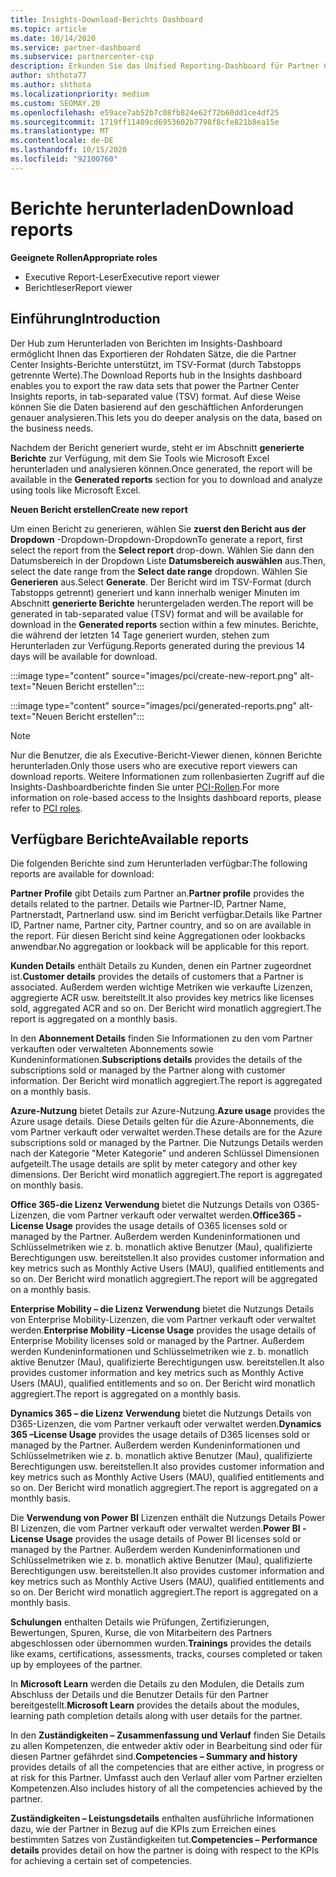 ```yaml
---
title: Insights-Download-Berichts Dashboard
ms.topic: article
ms.date: 10/14/2020
ms.service: partner-dashboard
ms.subservice: partnercenter-csp
description: Erkunden Sie das Unified Reporting-Dashboard für Partner Center.
author: shthota77
ms.author: shthota
ms.localizationpriority: medium
ms.custom: SEOMAY.20
ms.openlocfilehash: e59ace7ab52b7c08fb824e62f72b60dd1ce4df25
ms.sourcegitcommit: 1719ff11409cd6953602b7798f8cfe821b8ea15e
ms.translationtype: MT
ms.contentlocale: de-DE
ms.lasthandoff: 10/15/2020
ms.locfileid: "92100760"
---
```

# <a name="download-reports"></a><span data-ttu-id="c8b69-103">Berichte herunterladen</span><span class="sxs-lookup"><span data-stu-id="c8b69-103">Download reports</span></span>

<span data-ttu-id="c8b69-104">**Geeignete Rollen**</span><span class="sxs-lookup"><span data-stu-id="c8b69-104">**Appropriate roles**</span></span>
- <span data-ttu-id="c8b69-105">Executive Report-Leser</span><span class="sxs-lookup"><span data-stu-id="c8b69-105">Executive report viewer</span></span>
- <span data-ttu-id="c8b69-106">Berichtleser</span><span class="sxs-lookup"><span data-stu-id="c8b69-106">Report viewer</span></span>

## <a name="introduction"></a><span data-ttu-id="c8b69-107">Einführung</span><span class="sxs-lookup"><span data-stu-id="c8b69-107">Introduction</span></span>

<span data-ttu-id="c8b69-108">Der Hub zum Herunterladen von Berichten im Insights-Dashboard ermöglicht Ihnen das Exportieren der Rohdaten Sätze, die die Partner Center Insights-Berichte unterstützt, im TSV-Format (durch Tabstopps getrennte Werte).</span><span class="sxs-lookup"><span data-stu-id="c8b69-108">The Download Reports hub in the Insights dashboard enables you to export the raw data sets that power the Partner Center Insights reports, in tab-separated value (TSV) format.</span></span> <span data-ttu-id="c8b69-109">Auf diese Weise können Sie die Daten basierend auf den geschäftlichen Anforderungen genauer analysieren.</span><span class="sxs-lookup"><span data-stu-id="c8b69-109">This lets you do deeper analysis on the data, based on the business needs.</span></span>

<span data-ttu-id="c8b69-110">Nachdem der Bericht generiert wurde, steht er im Abschnitt **generierte Berichte** zur Verfügung, mit dem Sie Tools wie Microsoft Excel herunterladen und analysieren können.</span><span class="sxs-lookup"><span data-stu-id="c8b69-110">Once generated, the report  will be available in the **Generated reports** section for you to download and analyze using tools like Microsoft Excel.</span></span>

<span data-ttu-id="c8b69-111">**Neuen Bericht erstellen**</span><span class="sxs-lookup"><span data-stu-id="c8b69-111">**Create new report**</span></span>

<span data-ttu-id="c8b69-112">Um einen Bericht zu generieren, wählen Sie **zuerst den Bericht aus der Dropdown** -Dropdown-Dropdown-Dropdown</span><span class="sxs-lookup"><span data-stu-id="c8b69-112">To generate a report, first select the report from the **Select report** drop-down.</span></span> <span data-ttu-id="c8b69-113">Wählen Sie dann den Datumsbereich in der Dropdown Liste **Datumsbereich auswählen** aus.</span><span class="sxs-lookup"><span data-stu-id="c8b69-113">Then, select the date range from the **Select date range** dropdown.</span></span> <span data-ttu-id="c8b69-114">Wählen Sie **Generieren** aus.</span><span class="sxs-lookup"><span data-stu-id="c8b69-114">Select **Generate**.</span></span> <span data-ttu-id="c8b69-115">Der Bericht wird im TSV-Format (durch Tabstopps getrennt) generiert und kann innerhalb weniger Minuten im Abschnitt **generierte Berichte** heruntergeladen werden.</span><span class="sxs-lookup"><span data-stu-id="c8b69-115">The report will be generated in tab-separated value (TSV) format and will be available for download in the **Generated reports** section within a few minutes.</span></span> <span data-ttu-id="c8b69-116">Berichte, die während der letzten 14 Tage generiert wurden, stehen zum Herunterladen zur Verfügung.</span><span class="sxs-lookup"><span data-stu-id="c8b69-116">Reports generated during the previous 14 days will be available for download.</span></span>

:::image type="content" source="images/pci/create-new-report.png" alt-text="Neuen Bericht erstellen":::

:::image type="content" source="images/pci/generated-reports.png" alt-text="Neuen Bericht erstellen":::

>[!NOTE] 
><span data-ttu-id="c8b69-119">Nur die Benutzer, die als Executive-Bericht-Viewer dienen, können Berichte herunterladen.</span><span class="sxs-lookup"><span data-stu-id="c8b69-119">Only those users who are executive report viewers can download reports.</span></span> <span data-ttu-id="c8b69-120">Weitere Informationen zum rollenbasierten Zugriff auf die Insights-Dashboardberichte finden Sie unter [PCI-Rollen](pci-roles.md).</span><span class="sxs-lookup"><span data-stu-id="c8b69-120">For more information on role-based access to the Insights dashboard reports, please refer to [PCI roles](pci-roles.md).</span></span> 

## <a name="available-reports"></a><span data-ttu-id="c8b69-121">Verfügbare Berichte</span><span class="sxs-lookup"><span data-stu-id="c8b69-121">Available reports</span></span>

<span data-ttu-id="c8b69-122">Die folgenden Berichte sind zum Herunterladen verfügbar:</span><span class="sxs-lookup"><span data-stu-id="c8b69-122">The following reports are available for download:</span></span>

<span data-ttu-id="c8b69-123">**Partner Profile** gibt Details zum Partner an.</span><span class="sxs-lookup"><span data-stu-id="c8b69-123">**Partner profile** provides the details related to the partner.</span></span> <span data-ttu-id="c8b69-124">Details wie Partner-ID, Partner Name, Partnerstadt, Partnerland usw. sind im Bericht verfügbar.</span><span class="sxs-lookup"><span data-stu-id="c8b69-124">Details like Partner ID, Partner name, Partner city, Partner country, and so on are available in the report.</span></span> <span data-ttu-id="c8b69-125">Für diesen Bericht sind keine Aggregationen oder lookbacks anwendbar.</span><span class="sxs-lookup"><span data-stu-id="c8b69-125">No aggregation or lookback will be applicable for this report.</span></span>

<span data-ttu-id="c8b69-126">**Kunden Details** enthält Details zu Kunden, denen ein Partner zugeordnet ist.</span><span class="sxs-lookup"><span data-stu-id="c8b69-126">**Customer details** provides the details of customers that a Partner is associated.</span></span> <span data-ttu-id="c8b69-127">Außerdem werden wichtige Metriken wie verkaufte Lizenzen, aggregierte ACR usw. bereitstellt.</span><span class="sxs-lookup"><span data-stu-id="c8b69-127">It also provides key metrics like licenses sold, aggregated ACR and so on.</span></span> <span data-ttu-id="c8b69-128">Der Bericht wird monatlich aggregiert.</span><span class="sxs-lookup"><span data-stu-id="c8b69-128">The report is aggregated on a monthly basis.</span></span>

<span data-ttu-id="c8b69-129">In den **Abonnement Details** finden Sie Informationen zu den vom Partner verkauften oder verwalteten Abonnements sowie Kundeninformationen.</span><span class="sxs-lookup"><span data-stu-id="c8b69-129">**Subscriptions details** provides the details of the subscriptions sold or managed by the Partner along with customer information.</span></span> <span data-ttu-id="c8b69-130">Der Bericht wird monatlich aggregiert.</span><span class="sxs-lookup"><span data-stu-id="c8b69-130">The report is aggregated on a monthly basis.</span></span>

<span data-ttu-id="c8b69-131">**Azure-Nutzung** bietet Details zur Azure-Nutzung.</span><span class="sxs-lookup"><span data-stu-id="c8b69-131">**Azure usage** provides the Azure usage details.</span></span> <span data-ttu-id="c8b69-132">Diese Details gelten für die Azure-Abonnements, die vom Partner verkauft oder verwaltet werden.</span><span class="sxs-lookup"><span data-stu-id="c8b69-132">These details are for the Azure subscriptions sold or managed by the Partner.</span></span> <span data-ttu-id="c8b69-133">Die Nutzungs Details werden nach der Kategorie "Meter Kategorie" und anderen Schlüssel Dimensionen aufgeteilt.</span><span class="sxs-lookup"><span data-stu-id="c8b69-133">The usage details are split by meter category and other key dimensions.</span></span> <span data-ttu-id="c8b69-134">Der Bericht wird monatlich aggregiert.</span><span class="sxs-lookup"><span data-stu-id="c8b69-134">The report is aggregated on monthly basis.</span></span>

<span data-ttu-id="c8b69-135">**Office 365-die Lizenz Verwendung** bietet die Nutzungs Details von O365-Lizenzen, die vom Partner verkauft oder verwaltet werden.</span><span class="sxs-lookup"><span data-stu-id="c8b69-135">**Office365 -License Usage** provides the usage details of O365 licenses sold or managed by the Partner.</span></span> <span data-ttu-id="c8b69-136">Außerdem werden Kundeninformationen und Schlüsselmetriken wie z. b. monatlich aktive Benutzer (Mau), qualifizierte Berechtigungen usw. bereitstellen.</span><span class="sxs-lookup"><span data-stu-id="c8b69-136">It also provides customer information and key metrics such as Monthly Active Users (MAU), qualified entitlements and so on.</span></span> <span data-ttu-id="c8b69-137">Der Bericht wird monatlich aggregiert.</span><span class="sxs-lookup"><span data-stu-id="c8b69-137">The report will be aggregated on a monthly basis.</span></span>

<span data-ttu-id="c8b69-138">**Enterprise Mobility – die Lizenz Verwendung**  bietet die Nutzungs Details von Enterprise Mobility-Lizenzen, die vom Partner verkauft oder verwaltet werden.</span><span class="sxs-lookup"><span data-stu-id="c8b69-138">**Enterprise Mobility –License Usage**  provides the usage details of Enterprise Mobility licenses sold or managed by the Partner.</span></span> <span data-ttu-id="c8b69-139">Außerdem werden Kundeninformationen und Schlüsselmetriken wie z. b. monatlich aktive Benutzer (Mau), qualifizierte Berechtigungen usw. bereitstellen.</span><span class="sxs-lookup"><span data-stu-id="c8b69-139">It also provides customer information and key metrics such as Monthly Active Users (MAU), qualified entitlements and so on.</span></span> <span data-ttu-id="c8b69-140">Der Bericht wird monatlich aggregiert.</span><span class="sxs-lookup"><span data-stu-id="c8b69-140">The report is aggregated on a monthly basis.</span></span>

<span data-ttu-id="c8b69-141">**Dynamics 365 – die Lizenz Verwendung** bietet die Nutzungs Details von D365-Lizenzen, die vom Partner verkauft oder verwaltet werden.</span><span class="sxs-lookup"><span data-stu-id="c8b69-141">**Dynamics 365 –License Usage** provides the usage details of D365 licenses sold or managed by the Partner.</span></span> <span data-ttu-id="c8b69-142">Außerdem werden Kundeninformationen und Schlüsselmetriken wie z. b. monatlich aktive Benutzer (Mau), qualifizierte Berechtigungen usw. bereitstellen.</span><span class="sxs-lookup"><span data-stu-id="c8b69-142">It also provides customer information and key metrics such as Monthly Active Users (MAU), qualified entitlements and so on.</span></span> <span data-ttu-id="c8b69-143">Der Bericht wird monatlich aggregiert.</span><span class="sxs-lookup"><span data-stu-id="c8b69-143">The report is aggregated on a monthly basis.</span></span>

<span data-ttu-id="c8b69-144">Die **Verwendung von Power BI** Lizenzen enthält die Nutzungs Details Power BI Lizenzen, die vom Partner verkauft oder verwaltet werden.</span><span class="sxs-lookup"><span data-stu-id="c8b69-144">**Power BI -License Usage** provides the usage details of Power BI licenses sold or managed by the Partner.</span></span> <span data-ttu-id="c8b69-145">Außerdem werden Kundeninformationen und Schlüsselmetriken wie z. b. monatlich aktive Benutzer (Mau), qualifizierte Berechtigungen usw. bereitstellen.</span><span class="sxs-lookup"><span data-stu-id="c8b69-145">It also provides customer information and key metrics such as Monthly Active Users (MAU), qualified entitlements and so on.</span></span> <span data-ttu-id="c8b69-146">Der Bericht wird monatlich aggregiert.</span><span class="sxs-lookup"><span data-stu-id="c8b69-146">The report is aggregated on a monthly basis.</span></span>

<span data-ttu-id="c8b69-147">**Schulungen** enthalten Details wie Prüfungen, Zertifizierungen, Bewertungen, Spuren, Kurse, die von Mitarbeitern des Partners abgeschlossen oder übernommen wurden.</span><span class="sxs-lookup"><span data-stu-id="c8b69-147">**Trainings** provides the details like exams, certifications, assessments, tracks, courses completed or taken up by employees of the partner.</span></span>

<span data-ttu-id="c8b69-148">In **Microsoft Learn** werden die Details zu den Modulen, die Details zum Abschluss der Details und die Benutzer Details für den Partner bereitgestellt.</span><span class="sxs-lookup"><span data-stu-id="c8b69-148">**Microsoft Learn** provides the details about the modules, learning path completion details along with user details for the partner.</span></span>

<span data-ttu-id="c8b69-149">In den **Zuständigkeiten – Zusammenfassung und Verlauf** finden Sie Details zu allen Kompetenzen, die entweder aktiv oder in Bearbeitung sind oder für diesen Partner gefährdet sind.</span><span class="sxs-lookup"><span data-stu-id="c8b69-149">**Competencies – Summary and history** provides details of all the competencies that are either active, in progress or at risk for this Partner.</span></span> <span data-ttu-id="c8b69-150">Umfasst auch den Verlauf aller vom Partner erzielten Kompetenzen.</span><span class="sxs-lookup"><span data-stu-id="c8b69-150">Also includes history of all the competencies achieved by the partner.</span></span>

<span data-ttu-id="c8b69-151">**Zuständigkeiten – Leistungsdetails** enthalten ausführliche Informationen dazu, wie der Partner in Bezug auf die KPIs zum Erreichen eines bestimmten Satzes von Zuständigkeiten tut.</span><span class="sxs-lookup"><span data-stu-id="c8b69-151">**Competencies – Performance details** provides detail on how the partner is doing with respect to the KPIs for achieving a certain set of competencies.</span></span>

